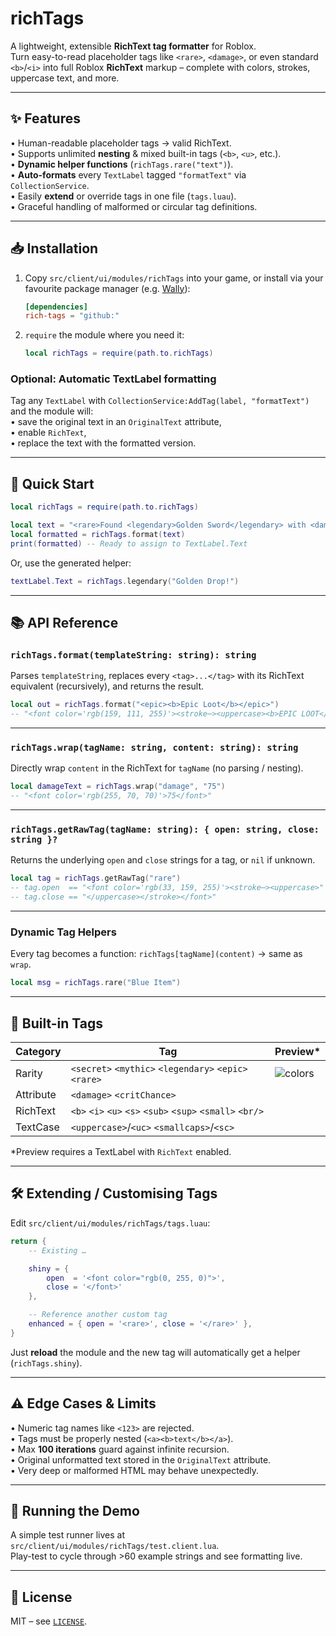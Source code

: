 # richTags

A lightweight, extensible **RichText tag formatter** for Roblox.  
Turn easy-to-read placeholder tags like `<rare>`, `<damage>`, or even standard `<b>`/`<i>` into full Roblox **RichText** markup – complete with colors, strokes, uppercase text, and more.

---

## ✨ Features

• Human-readable placeholder tags → valid RichText.  
• Supports unlimited **nesting** & mixed built-in tags (`<b>`, `<u>`, etc.).  
• **Dynamic helper functions** (`richTags.rare("text")`).  
• **Auto-formats** every `TextLabel` tagged `"formatText"` via `CollectionService`.  
• Easily **extend** or override tags in one file (`tags.luau`).  
• Graceful handling of malformed or circular tag definitions.

---

## 📥 Installation

1. Copy `src/client/ui/modules/richTags` into your game, or install via your favourite package manager (e.g. [Wally](https://wally.run)):  
   ```toml
   [dependencies]
   rich-tags = "github:"
   ```
2. `require` the module where you need it:
   ```lua
   local richTags = require(path.to.richTags)
   ```

### Optional: Automatic TextLabel formatting
Tag any `TextLabel` with `CollectionService:AddTag(label, "formatText")` and the module will:  
• save the original text in an `OriginalText` attribute,  
• enable `RichText`,  
• replace the text with the formatted version.

---

## 🚀 Quick Start

```lua
local richTags = require(path.to.richTags)

local text = "<rare>Found <legendary>Golden Sword</legendary> with <damage>150</damage>!</rare>"
local formatted = richTags.format(text)
print(formatted) -- Ready to assign to TextLabel.Text
```

Or, use the generated helper:
```lua
textLabel.Text = richTags.legendary("Golden Drop!")
```

---

## 📚 API Reference

### `richTags.format(templateString: string): string`
Parses `templateString`, replaces every `<tag>...</tag>` with its RichText equivalent (recursively), and returns the result.

```lua
local out = richTags.format("<epic><b>Epic Loot</b></epic>")
-- "<font color='rgb(159, 111, 255)'><stroke⋯><uppercase><b>EPIC LOOT</b></uppercase></stroke></font>"
```

---

### `richTags.wrap(tagName: string, content: string): string`
Directly wrap `content` in the RichText for `tagName` (no parsing / nesting).

```lua
local damageText = richTags.wrap("damage", "75")
-- "<font color='rgb(255, 70, 70)'>75</font>"
```

---

### `richTags.getRawTag(tagName: string): { open: string, close: string }?`
Returns the underlying `open` and `close` strings for a tag, or `nil` if unknown.

```lua
local tag = richTags.getRawTag("rare")
-- tag.open  == "<font color='rgb(33, 159, 255)'><stroke⋯><uppercase>"
-- tag.close == "</uppercase></stroke></font>"
```

---

### Dynamic Tag Helpers
Every tag becomes a function: `richTags[tagName](content)` → same as `wrap`.

```lua
local msg = richTags.rare("Blue Item")
```

---

## 🎨 Built-in Tags

| Category  | Tag               | Preview* |
|-----------|-------------------|---------|
| Rarity    | `<secret>` `<mythic>` `<legendary>` `<epic>` `<rare>` | ![colors](https://via.placeholder.com/150x1/FFFFFF/FFFFFF?text=+) |
| Attribute | `<damage>` `<critChance>` | |
| RichText  | `<b>` `<i>` `<u>` `<s>` `<sub>` `<sup>` `<small>` `<br/>` |
| TextCase  | `<uppercase>`/`<uc>` `<smallcaps>`/`<sc>` | |

\*Preview requires a TextLabel with `RichText` enabled.

---

## 🛠 Extending / Customising Tags

Edit `src/client/ui/modules/richTags/tags.luau`:

```lua
return {
    -- Existing …

    shiny = {
        open  = '<font color="rgb(0, 255, 0)">',
        close = '</font>'
    },

    -- Reference another custom tag
    enhanced = { open = '<rare>', close = '</rare>' },
}
```
Just **reload** the module and the new tag will automatically get a helper (`richTags.shiny`).

---

## ⚠️ Edge Cases & Limits

• Numeric tag names like `<123>` are rejected.  
• Tags must be properly nested (`<a><b>text</b></a>`).  
• Max **100 iterations** guard against infinite recursion.  
• Original unformatted text stored in the `OriginalText` attribute.  
• Very deep or malformed HTML may behave unexpectedly.

---

## 🧪 Running the Demo

A simple test runner lives at `src/client/ui/modules/richTags/test.client.lua`.  
Play-test to cycle through >60 example strings and see formatting live.

---

## 📄 License

MIT – see [`LICENSE`](LICENSE). 
